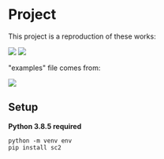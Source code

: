 # Project

This project is a reproduction of these works: 

[![](http://img.youtube.com/vi/WFugpcvIil4/0.jpg)](https://www.youtube.com/watch?v=WFugpcvIil4&list=PLR0bgGon_WTIm2FwX8dpGx2QOPtLnknOX)
[![](http://img.youtube.com/vi/v3LJ6VvpfgI/0.jpg)](https://www.youtube.com/watch?v=v3LJ6VvpfgI&list=PLQVvvaa0QuDcT3tPehHdisGMc8TInNqdq&index=1)


"examples" file comes from: 

<a href="https://github.com/Dentosal/python-sc2">
  <img align="center" src="https://github-readme-stats.vercel.app/api/pin/?username=Dentosal&repo=python-sc2" />
</a>

## Setup

**Python 3.8.5 required**

```
python -m venv env
pip install sc2
``` 
